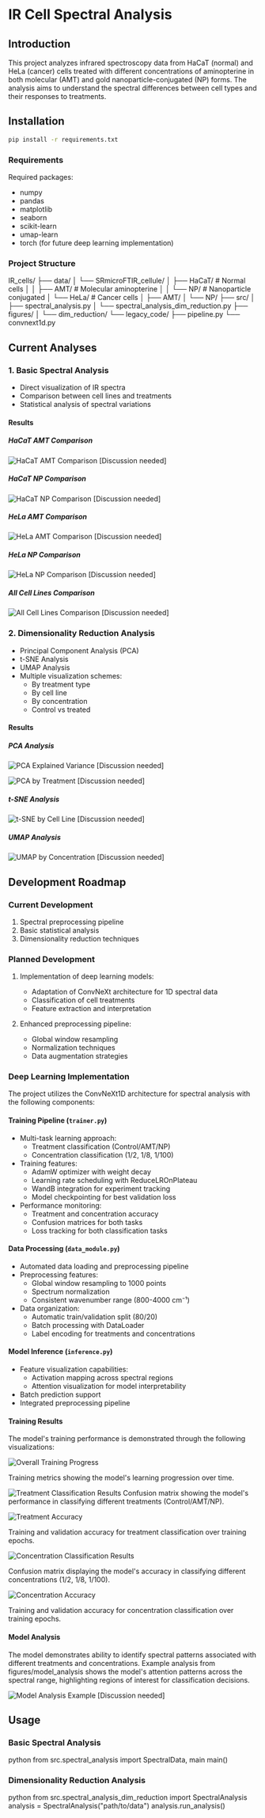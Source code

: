 # IR Cell Spectral Analysis

## Introduction
This project analyzes infrared spectroscopy data from HaCaT (normal) and HeLa (cancer) cells treated with different concentrations of aminopterine in both molecular (AMT) and gold nanoparticle-conjugated (NP) forms. The analysis aims to understand the spectral differences between cell types and their responses to treatments.

## Installation

```bash
pip install -r requirements.txt
```

### Requirements 

Required packages:
- numpy
- pandas
- matplotlib
- seaborn
- scikit-learn
- umap-learn
- torch (for future deep learning implementation)


### Project Structure

IR_cells/
├── data/
│ └── SRmicroFTIR_cellule/
│ ├── HaCaT/ # Normal cells
│ │ ├── AMT/ # Molecular aminopterine
│ │ └── NP/ # Nanoparticle conjugated
│ └── HeLa/ # Cancer cells
│ ├── AMT/
│ └── NP/
├── src/
│ ├── spectral_analysis.py
│ └── spectral_analysis_dim_reduction.py
├── figures/
│ └── dim_reduction/
└── legacy_code/
├── pipeline.py
└── convnext1d.py



## Current Analyses

### 1. Basic Spectral Analysis
- Direct visualization of IR spectra
- Comparison between cell lines and treatments
- Statistical analysis of spectral variations

#### Results

##### HaCaT AMT Comparison
![HaCaT AMT Comparison](figures/simple_plots/HaCaT_AMT_20241216_120035.png)
[Discussion needed]

##### HaCaT NP Comparison
![HaCaT NP Comparison](figures/simple_plots/HaCaT_NP_20241216_120037.png)
[Discussion needed]

##### HeLa AMT Comparison
![HeLa AMT Comparison](figures/simple_plots/HeLa_AMT_20241216_120036.png)
[Discussion needed]

##### HeLa NP Comparison
![HeLa NP Comparison](figures/simple_plots/HeLa_NP_20241216_120038.png)
[Discussion needed]

##### All Cell Lines Comparison
![All Cell Lines Comparison](figures/simple_plots/All_Comparison_20241216_120038.png)
[Discussion needed]

### 2. Dimensionality Reduction Analysis
- Principal Component Analysis (PCA)
- t-SNE Analysis
- UMAP Analysis
- Multiple visualization schemes:
  - By treatment type
  - By cell line
  - By concentration
  - Control vs treated

#### Results
##### PCA Analysis
![PCA Explained Variance](figures/dim_reduction/pca_explained_variance.png)
[Discussion needed]

![PCA by Treatment](figures/dim_reduction/pca_by_treatment.png)
[Discussion needed]

##### t-SNE Analysis
![t-SNE by Cell Line](figures/dim_reduction/t-sne_by_cell_line.png)
[Discussion needed]

##### UMAP Analysis
![UMAP by Concentration](figures/dim_reduction/umap_by_concentration.png)
[Discussion needed]

## Development Roadmap

### Current Development
1. Spectral preprocessing pipeline
2. Basic statistical analysis
3. Dimensionality reduction techniques

### Planned Development
1. Implementation of deep learning models:
   - Adaptation of ConvNeXt architecture for 1D spectral data
   - Classification of cell treatments
   - Feature extraction and interpretation

2. Enhanced preprocessing pipeline:
   - Global window resampling
   - Normalization techniques
   - Data augmentation strategies

### Deep Learning Implementation
The project utilizes the ConvNeXt1D architecture for spectral analysis with the following components:

#### Training Pipeline (`trainer.py`)
- Multi-task learning approach:
  - Treatment classification (Control/AMT/NP)
  - Concentration classification (1/2, 1/8, 1/100)
- Training features:
  - AdamW optimizer with weight decay
  - Learning rate scheduling with ReduceLROnPlateau
  - WandB integration for experiment tracking
  - Model checkpointing for best validation loss
- Performance monitoring:
  - Treatment and concentration accuracy
  - Confusion matrices for both tasks
  - Loss tracking for both classification tasks

#### Data Processing (`data_module.py`)
- Automated data loading and preprocessing pipeline
- Preprocessing features:
  - Global window resampling to 1000 points
  - Spectrum normalization
  - Consistent wavenumber range (800-4000 cm⁻¹)
- Data organization:
  - Automatic train/validation split (80/20)
  - Batch processing with DataLoader
  - Label encoding for treatments and concentrations

#### Model Inference (`inference.py`)
- Feature visualization capabilities:
  - Activation mapping across spectral regions
  - Attention visualization for model interpretability
- Batch prediction support
- Integrated preprocessing pipeline

#### Training Results
The model's training performance is demonstrated through the following visualizations:

![Overall Training Progress](figures/training/convnext_train_overall.png)

Training metrics showing the model's learning progression over time.

![Treatment Classification Results](figures/training/confusion_matrix_treatment.png)
Confusion matrix showing the model's performance in classifying different treatments (Control/AMT/NP).

![Treatment Accuracy](figures/training/treatment_acc.png)

Training and validation accuracy for treatment classification over training epochs.

![Concentration Classification Results](figures/training/confusion_matrix_concentration.png)

Confusion matrix displaying the model's accuracy in classifying different concentrations (1/2, 1/8, 1/100).

![Concentration Accuracy](figures/training/concentration_acc.png)

Training and validation accuracy for concentration classification over training epochs.

#### Model Analysis
The model demonstrates ability to identify spectral patterns associated with different treatments and concentrations. Example analysis from figures/model_analysis shows the model's attention patterns across the spectral range, highlighting regions of interest for classification decisions.

![Model Analysis Example](figures/model_analysis/hacat_amt_1-2_pred_amt_1-2_20241219_170742.png)
[Discussion needed]

## Usage

### Basic Spectral Analysis
python
from src.spectral_analysis import SpectralData, main
main()

### Dimensionality Reduction Analysis
python
from src.spectral_analysis_dim_reduction import SpectralAnalysis
analysis = SpectralAnalysis("path/to/data")
analysis.run_analysis()
